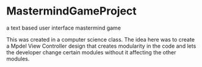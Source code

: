 # MastermindGameProject
a text based user interface mastermind game 

This was created in a computer science class.  The idea here was to create a Mpdel View Controller design that creates modularity in the code and lets the developer change certain modules without it affecting the other modules.
